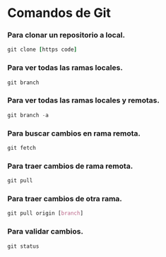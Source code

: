 # Comandos de Git
### Para clonar un repositorio a local.
```ruby
git clone [https code]
```
### Para ver todas las ramas locales.
```js
git branch
```
### Para ver todas las ramas locales y remotas.
```python
git branch -a
```
### Para buscar cambios en rama remota.
```css
git fetch
```
### Para traer cambios de rama remota.
```css
git pull
```
### Para traer cambios de otra rama.
```css
git pull origin [branch]
```
### Para validar cambios.
```css
git status
```
